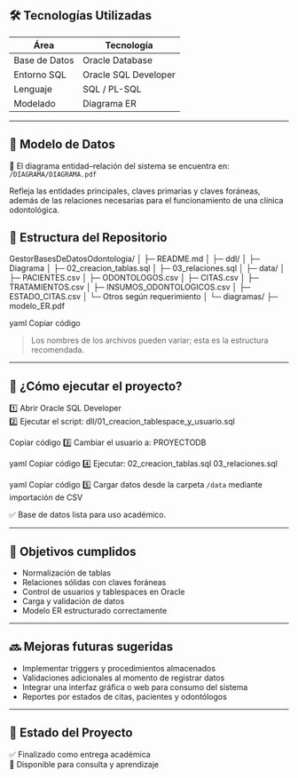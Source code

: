 
## 🛠️ Tecnologías Utilizadas

| Área | Tecnología |
|------|------------|
| Base de Datos | Oracle Database |
| Entorno SQL | Oracle SQL Developer |
| Lenguaje | SQL / PL-SQL |
| Modelado | Diagrama ER |

---

## 🧩 Modelo de Datos  
📌 El diagrama entidad–relación del sistema se encuentra en:  
`/DIAGRAMA/DIAGRAMA.pdf`

Refleja las entidades principales, claves primarias y claves foráneas, además de las relaciones necesarias para el funcionamiento de una clínica odontológica.

## 📂 Estructura del Repositorio

GestorBasesDeDatosOdontologia/
│
├─ README.md
│
├─ ddl/
│ ├─ Diagrama
│ ├─ 02_creacion_tablas.sql
│ ├─ 03_relaciones.sql
│
├─ data/
│ ├─ PACIENTES.csv
│ ├─ ODONTOLOGOS.csv
│ ├─ CITAS.csv
│ ├─ TRATAMIENTOS.csv
│ ├─ INSUMOS_ODONTOLOGICOS.csv
│ ├─ ESTADO_CITAS.csv
│ └─ Otros según requerimiento
│
└─ diagramas/
├─ modelo_ER.pdf

yaml
Copiar código

> Los nombres de los archivos pueden variar; esta es la estructura recomendada.

---

## 🚀 ¿Cómo ejecutar el proyecto?

1️⃣ Abrir Oracle SQL Developer  
2️⃣ Ejecutar el script:
dll/01_creacion_tablespace_y_usuario.sql


Copiar código
3️⃣ Cambiar el usuario a:
PROYECTODB

yaml
Copiar código
4️⃣ Ejecutar:
02_creacion_tablas.sql
03_relaciones.sql

yaml
Copiar código
5️⃣ Cargar datos desde la carpeta `/data` mediante importación de CSV

✅ Base de datos lista para uso académico.

---

## 🎯 Objetivos cumplidos

- Normalización de tablas
- Relaciones sólidas con claves foráneas
- Control de usuarios y tablespaces en Oracle
- Carga y validación de datos
- Modelo ER estructurado correctamente

---

## 🔜 Mejoras futuras sugeridas

- Implementar triggers y procedimientos almacenados
- Validaciones adicionales al momento de registrar datos
- Integrar una interfaz gráfica o web para consumo del sistema
- Reportes por estados de citas, pacientes y odontólogos

---

## 📌 Estado del Proyecto
✅ Finalizado como entrega académica  
📘 Disponible para consulta y aprendizaje  
